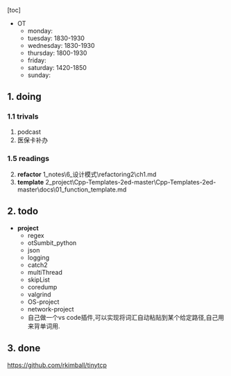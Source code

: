 [toc]
* OT
  * monday:
  * tuesday: 1830-1930
  * wednesday: 1830-1930
  * thursday: 1800-1930
  * friday:
  * saturday: 1420-1850
  * sunday:

## 1. doing

### 1.1 trivals
  1. podcast
  2. 医保卡补办

### 1.5 readings
  2. **refactor**
    1_notes\6_设计模式\refactoring2\ch1.md
  3. **template**
    2_project\Cpp-Templates-2ed-master\Cpp-Templates-2ed-master\docs\01_function_template.md

##  2. todo
  * **project**
    * regex
    * otSumbit_python
    * json
    * logging
    * catch2
    * multiThread
    * skipList
    * coredump
    * valgrind
    * OS-project
    * network-project
    * 自己做一个vs code插件,可以实现将词汇自动粘贴到某个给定路径,自己用来背单词用.


## 3. done
https://github.com/rkimball/tinytcp